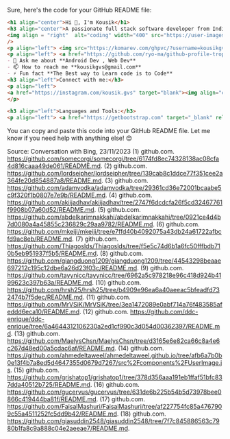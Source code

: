 Sure, here's the code for your GitHub README file:

```markdown
<h1 align="center">Hi 👋, I'm Kousik</h1>
<h3 align="center">A passionate full stack software developer from India</h3>
<img align = "right"  alt="coding" width="400" src="https://user-images.githubusercontent.com/55389276/140866485-8fb1c876-9a8f-4d6a-98dc-08c4981eaf70.gif"
/>
<p align="left"> <img src="https://komarev.com/ghpvc/?username=kousikgvs&label=Profile%20views&color=0e75b6&style=flat" alt="kousikgvs" /> </p>
<p align="left"> <a href="https://github.com/ryo-ma/github-profile-trophy"><img src="https://github-profile-trophy.vercel.app/?username=kousikgvs" alt="kousikgvs" /></a> </p>
- 💬 Ask me about **Android Dev , Web Dev**
- 📫 How to reach me **kousikgvs@gmail.com**
- ⚡ Fun fact **The Best way to Learn code is to Code**
<h3 align="left">Connect with me:</h3>
<p align="left">
<a href="https://instagram.com/kousik.gvs" target="blank"><img align="center" src="https://raw.githubusercontent.com/rahuldkjain/github-profile-readme-generator/master/src/images/icons/Social/instagram.svg" alt="kousik.gvs" height="30" width="40" /></a>
</p>

<h3 align="left">Languages and Tools:</h3>
<p align="left"> <a href="https://getbootstrap.com" target="_blank" rel="noreferrer"> <img src="https://raw.githubusercontent.com/devicons/devicon/master/icons/bootstrap/bootstrap-plain-wordmark.svg" alt="bootstrap" width="40" height="40"/> </a> <a href="https://www.chartjs.org" target="_blank" rel="noreferrer"> <img src="https://www.chartjs.org/media/logo-title.svg" alt="chartjs" width="40" height="40"/> </a> <a href="https://www.w3schools.com/css/" target="_blank" rel="noreferrer"> <img src="https://raw.githubusercontent.com/devicons/devicon/master/icons/css3/css3-original-wordmark.svg" alt="css3" width="40" height="40"/> </a> <a href="https://www.djangoproject.com/" target="_blank" rel="noreferrer"> <img src="https://cdn.worldvectorlogo.com/logos/django.svg" alt="django" width="40" height="40"/> </a> <a href="https://www.electronjs.org" target="_blank" rel="noreferrer"> <img src="https://raw.githubusercontent.com/devicons/devicon/master/icons/electron/electron-original.svg" alt="electron" width="40" height="40"/> </a> <a href="https://expressjs.com" target="_blank" rel="noreferrer"> <img src="https://raw.githubusercontent.com/devicons/devicon/master/icons/express/express-original-wordmark.svg" alt="express" width="40" height="40"/> </a> <a href="https://www.figma.com/" target="_blank" rel="noreferrer"> <img src="https://www.vectorlogo.zone/logos/figma/figma-icon.svg" alt="figma" width="40" height="40"/> </a> <a href="https://firebase.google.com/" target="_blank" rel="noreferrer"> <img src="https://www.vectorlogo.zone/logos/firebase/firebase-icon.svg" alt="firebase" width="40" height="40"/> </a> <a href="https://flask.palletsprojects.com/" target="_blank" rel="noreferrer"> <img src="https://www.vectorlogo.zone/logos/pocoo_flask/pocoo_flask-icon.svg" alt="flask" width="40" height="40"/> </a> <a href="https://flutter.dev" target="_blank" rel="noreferrer"> <img src="https://www.vectorlogo.zone/logos/flutterio/flutterio-icon.svg" alt="flutter" width="40" height="40"/> </a> <a href="https://www.w3.org/html/" target="_blank" rel="noreferrer"> <img src="https://raw.githubusercontent.com/devicons/devicon/master/icons/html5/html5-original-wordmark.svg" alt="html5" width="40" height="40"/> </a> <a href="https://www.adobe.com/in/products/illustrator.html" target="_blank" rel="noreferrer"> <img src="https://www.vectorlogo.zone/logos/adobe_illustrator/adobe_illustrator-icon.svg" alt="illustrator" width="40" height="40"/> </a> <a href="https://www.java.com" target="_blank" rel="noreferrer"> <img src="https://raw.githubusercontent.com/devicons/devicon/master/icons/java/java-original.svg" alt="java" width="40" height="40"/> </a> <a href="https://developer.mozilla.org/en-US/docs/Web/JavaScript" target="_blank" rel="noreferrer"> <img src="https://raw.githubusercontent.com/devicons/devicon/master/icons/javascript/javascript-original.svg" alt="javascript" width="40"
```
You can copy and paste this code into your GitHub README file. Let me know if you need help with anything else! 😊

Source: Conversation with Bing, 23/11/2023
(1) github.com. https://github.com/somecorgi/somecorgi/tree/6174fd8ec74328138ac08cfa4d816caaa49de061/README.md.
(2) github.com. https://github.com/lordseipher/lordseipher/tree/139cab8c1ddce77f351cee2a364fe20d854887a8/README.md.
(3) github.com. https://github.com/adamvodka/adamvodka/tree/29361cd36e72001bcaabe5c9f320f1b0807e7e9b/README.md.
(4) github.com. https://github.com/akiijadhav/akiijadhav/tree/2747f6dcdcfa26f5cd32467761f9908b07a60d52/README.md.
(5) github.com. https://github.com/abdelkarimnakkahi/abdelkarimnakkahi/tree/0921ce4d4b7d0080a4a45855c236829c29aa9782/README.md.
(6) github.com. https://github.com/mkeiji/mkeiji/tree/e7ffd40b4092075a43db24a61722afbcfd9ac8eb/README.md.
(7) github.com. https://github.com/Thiagoslds/Thiagoslds/tree/f5e5c74d6b1a6fc50fffbdb710b5eb951937f5b5/README.md.
(8) github.com. https://github.com/giangduong1209/giangduong1209/tree/44543298beaae697212c195c12dbe6a26d23f03c/README.md.
(9) github.com. https://github.com/tayynicc/tayynicc/tree/6962a5c978218e96c418d924b4199623c397b63a/README.md.
(10) github.com. https://github.com/hrsh25/hrsh25/tree/b4909e96ea6a40aeeac5bfeadfd732474b7f5dec/README.md.
(11) github.com. https://github.com/MrVSiK/MrVSiK/tree/3ea1472089e0abf714a76f483585afeddd6eca10/README.md.
(12) github.com. https://github.com/ddc-enrique/ddc-enrique/tree/6a4644312106230a2ed1cf990c3d054d00362397/README.md.
(13) github.com. https://github.com/MaelysChsn/MaelysChsn/tree/d3165e6e82ca66c8a4e6c267d48ed00a5cdac6af/README.md.
(14) github.com. https://github.com/ahmedeltaweel/ahmedeltaweel.github.io/tree/afb6a7b0b0e13f4b7a8ed5d4647355d0679d7267/src%2Fcomponents%2FUserImage.js.
(15) github.com. https://github.com/grishatop1/grishatop1/tree/378d356aaa191eb1ffaf51bfc837dda40512b725/README.md.
(16) github.com. https://github.com/gucervus/gucervus/tree/631de6b225b54b5d73978bee0866c419444ba81f/README.md.
(17) github.com. https://github.com/FaisalMashuri/FaisalMashuri/tree/af227754fc85a4767909c55a4511252fc5dd9b42/README.md.
(18) github.com. https://github.com/giasuddin2548/giasuddin2548/tree/7f7c845886563c7980b1fa8c9a888c04e2aeeae7/README.md.
